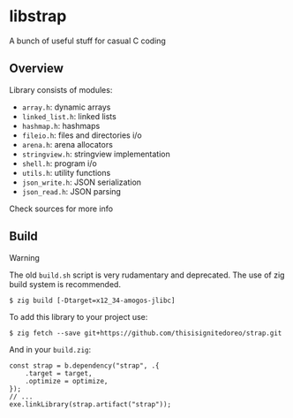 # libstrap
A bunch of useful stuff for casual C coding

## Overview
Library consists of modules:

- `array.h`: dynamic arrays
- `linked_list.h`: linked lists
- `hashmap.h`: hashmaps
- `fileio.h`: files and directories i/o
- `arena.h`: arena allocators
- `stringview.h`: stringview implementation
- `shell.h`: program i/o
- `utils.h`: utility functions
- `json_write.h`: JSON serialization
- `json_read.h`: JSON parsing

Check sources for more info

## Build
> [!WARNING]
> The old `build.sh` script is very rudamentary and deprecated.
> The use of zig build system is recommended.

```console
$ zig build [-Dtarget=x12_34-amogos-jlibc]
```

To add this library to your project use:
```console
$ zig fetch --save git+https://github.com/thisisignitedoreo/strap.git
```

And in your `build.zig`:
```zig
const strap = b.dependency("strap", .{
    .target = target,
    .optimize = optimize,
});
// ...
exe.linkLibrary(strap.artifact("strap"));
```